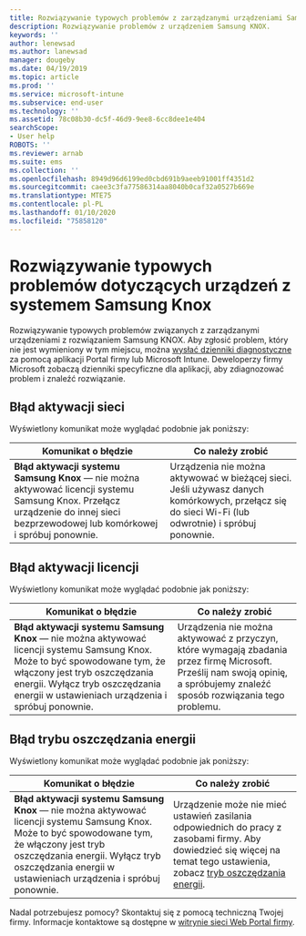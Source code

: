 ```yaml
---
title: Rozwiązywanie typowych problemów z zarządzanymi urządzeniami Samsung KNOX | Microsoft Docs
description: Rozwiązywanie problemów z urządzeniem Samsung KNOX.
keywords: ''
author: lenewsad
ms.author: lanewsad
manager: dougeby
ms.date: 04/19/2019
ms.topic: article
ms.prod: ''
ms.service: microsoft-intune
ms.subservice: end-user
ms.technology: ''
ms.assetid: 78c08b30-dc5f-46d9-9ee8-6cc8dee1e404
searchScope:
- User help
ROBOTS: ''
ms.reviewer: arnab
ms.suite: ems
ms.collection: ''
ms.openlocfilehash: 8949d96d6199ed0cbd691b9aeeb91001ff4351d2
ms.sourcegitcommit: caee3c3fa77586314aa8040b0caf32a0527b669e
ms.translationtype: MTE75
ms.contentlocale: pl-PL
ms.lasthandoff: 01/10/2020
ms.locfileid: "75858120"
---
```

# <a name="fix-common-issues-with-your-samsung-knox-device"></a>Rozwiązywanie typowych problemów dotyczących urządzeń z systemem Samsung Knox

Rozwiązywanie typowych problemów związanych z zarządzanymi urządzeniami z rozwiązaniem Samsung KNOX. Aby zgłosić problem, który nie jest wymieniony w tym miejscu, można [wysłać dzienniki diagnostyczne](send-logs-to-microsoft-android.md) za pomocą aplikacji Portal firmy lub Microsoft Intune. Deweloperzy firmy Microsoft zobaczą dzienniki specyficzne dla aplikacji, aby zdiagnozować problem i znaleźć rozwiązanie.    

## <a name="network-activation-error"></a>Błąd aktywacji sieci  

Wyświetlony komunikat może wyglądać podobnie jak poniższy:

|Komunikat o błędzie|Co należy zrobić|
|---|---|
|**Błąd aktywacji systemu Samsung Knox** — nie można aktywować licencji systemu Samsung Knox. Przełącz urządzenie do innej sieci bezprzewodowej lub komórkowej i spróbuj ponownie.|Urządzenia nie można aktywować w bieżącej sieci. Jeśli używasz danych komórkowych, przełącz się do sieci Wi-Fi (lub odwrotnie) i spróbuj ponownie.|

## <a name="license-activation-error"></a>Błąd aktywacji licencji

Wyświetlony komunikat może wyglądać podobnie jak poniższy:

|Komunikat o błędzie|Co należy zrobić|
|---|---|
|**Błąd aktywacji systemu Samsung Knox** — nie można aktywować licencji systemu Samsung Knox. Może to być spowodowane tym, że włączony jest tryb oszczędzania energii. Wyłącz tryb oszczędzania energii w ustawieniach urządzenia i spróbuj ponownie.|Urządzenia nie można aktywować z przyczyn, które wymagają zbadania przez firmę Microsoft. Prześlij nam swoją opinię, a spróbujemy znaleźć sposób rozwiązania tego problemu.|

## <a name="power-saving-mode-error"></a>Błąd trybu oszczędzania energii

Wyświetlony komunikat może wyglądać podobnie jak poniższy:

|Komunikat o błędzie|Co należy zrobić|
|---|---|
|**Błąd aktywacji systemu Samsung Knox** — nie można aktywować licencji systemu Samsung Knox. Może to być spowodowane tym, że włączony jest tryb oszczędzania energii. Wyłącz tryb oszczędzania energii w ustawieniach urządzenia i spróbuj ponownie. |Urządzenie może nie mieć ustawień zasilania odpowiednich do pracy z zasobami firmy. Aby dowiedzieć się więcej na temat tego ustawienia, zobacz [tryb oszczędzania energii](power-saving-mode-android.md).|  

Nadal potrzebujesz pomocy? Skontaktuj się z pomocą techniczną Twojej firmy. Informacje kontaktowe są dostępne w [witrynie sieci Web Portal firmy](https://go.microsoft.com/fwlink/?linkid=2010980).
